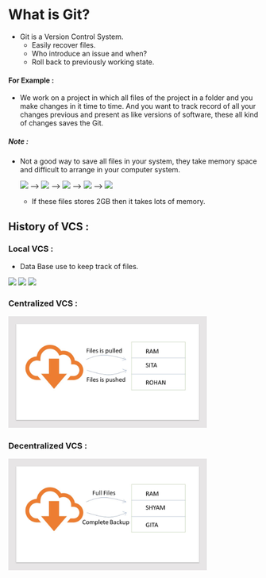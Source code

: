 # What is Git?
* Git is a Version Control System.
    - Easily recover files.
    - Who introduce an issue and when?
    - Roll back to previously working state.
#### For Example :
* We work on a project in which all files of the project in a folder and you make changes in it time to time. And you want to track record of all your changes previous and present as like versions of software, these all kind of changes saves the Git.

##### Note :
* Not a good way to save all files in your system, they take memory space and difficult to arrange in your computer system.

    <img src = "https://img.shields.io/badge/-project.zip-blue" /> --> <img src = "https://img.shields.io/badge/-projectFinal.zip-blue" /> --> <img src = "https://img.shields.io/badge/-project--f--Final.zip-blue" /> --> <img src = "https://img.shields.io/badge/-project--f--Final.zip-blue" /> --> <img src = "https://img.shields.io/badge/-project--18oct.zip-blue" />
    * If these files stores 2GB then it takes lots of memory.

## History of VCS :
### Local VCS :
* Data Base use to keep track of files.

<img src="https://img.shields.io/badge/Pros-You%20can%20track%20files%20and%20rollback%20to%20your%20previous%20changes.-brightgreen"/>

<img src="https://img.shields.io/badge/Cons-Only%20you%20can%20track%20files%20and%20rollback%20to%20your%20previous%20changes.-red"/>

<img src="https://img.shields.io/badge/Cons-If%20you%20loose%20HardDisk%20everything%20will%20be%20lost.-red" />

### Centralized VCS :
<!-- ![Centralized VCS](Centralized-VCS.jpg) -->
<div> <img src="Centralized-VCS.jpg" width="400"/>
</div>

### Decentralized VCS :
<!-- ![Decentralized VCS](Decentralized-VCS.jpg) -->
<div> <img src="Decentralized-VCS.jpg" width="400"/> </div>
